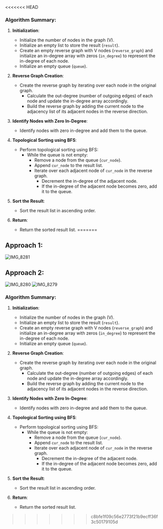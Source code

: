 <<<<<<< HEAD
### Algorithm Summary:
1. **Initialization**:
   - Initialize the number of nodes in the graph (V).
   - Initialize an empty list to store the result (`result`).
   - Create an empty reverse graph with V nodes (`reverse_graph`) and initialize an in-degree array with zeros (`in_degree`) to represent the in-degree of each node.
   - Initialize an empty queue (`queue`).

2. **Reverse Graph Creation**:
   - Create the reverse graph by iterating over each node in the original graph.
     - Calculate the out-degree (number of outgoing edges) of each node and update the in-degree array accordingly.
     - Build the reverse graph by adding the current node to the adjacency list of its adjacent nodes in the reverse direction.

3. **Identify Nodes with Zero In-Degree**:
   - Identify nodes with zero in-degree and add them to the queue.

4. **Topological Sorting using BFS**:
   - Perform topological sorting using BFS:
     - While the queue is not empty:
       - Remove a node from the queue (`cur_node`).
       - Append `cur_node` to the result list.
       - Iterate over each adjacent node of `cur_node` in the reverse graph.
         - Decrement the in-degree of the adjacent node.
         - If the in-degree of the adjacent node becomes zero, add it to the queue.

5. **Sort the Result**:
   - Sort the result list in ascending order.

6. **Return**:
   - Return the sorted result list.
=======
## Approach 1:
![IMG_8281](https://github.com/yadavanuj1996/algorithms-data-structures/assets/22169012/591fb0cb-ca21-4c78-b611-93dc6826bdd4)


## Approach 2:
![IMG_8280](https://github.com/yadavanuj1996/algorithms-data-structures/assets/22169012/ec5d3b9b-206d-41e8-8917-223db0de281f)
![IMG_8279](https://github.com/yadavanuj1996/algorithms-data-structures/assets/22169012/e2ec2e4a-1436-4902-992b-d896a9ab534f)

### Algorithm Summary:
1. **Initialization**:
   - Initialize the number of nodes in the graph (V).
   - Initialize an empty list to store the result (`result`).
   - Create an empty reverse graph with V nodes (`reverse_graph`) and initialize an in-degree array with zeros (`in_degree`) to represent the in-degree of each node.
   - Initialize an empty queue (`queue`).

2. **Reverse Graph Creation**:
   - Create the reverse graph by iterating over each node in the original graph.
     - Calculate the out-degree (number of outgoing edges) of each node and update the in-degree array accordingly.
     - Build the reverse graph by adding the current node to the adjacency list of its adjacent nodes in the reverse direction.

3. **Identify Nodes with Zero In-Degree**:
   - Identify nodes with zero in-degree and add them to the queue.

4. **Topological Sorting using BFS**:
   - Perform topological sorting using BFS:
     - While the queue is not empty:
       - Remove a node from the queue (`cur_node`).
       - Append `cur_node` to the result list.
       - Iterate over each adjacent node of `cur_node` in the reverse graph.
         - Decrement the in-degree of the adjacent node.
         - If the in-degree of the adjacent node becomes zero, add it to the queue.

5. **Sort the Result**:
   - Sort the result list in ascending order.

6. **Return**:
   - Return the sorted result list.
>>>>>>> c8bfe1f09c56e2773f21b9ecff36f3c50179105d
